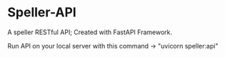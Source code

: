 # Speller-API
A speller RESTful API; Created with FastAPI Framework.

Run API on your local server with this command -> "uvicorn speller:api"


